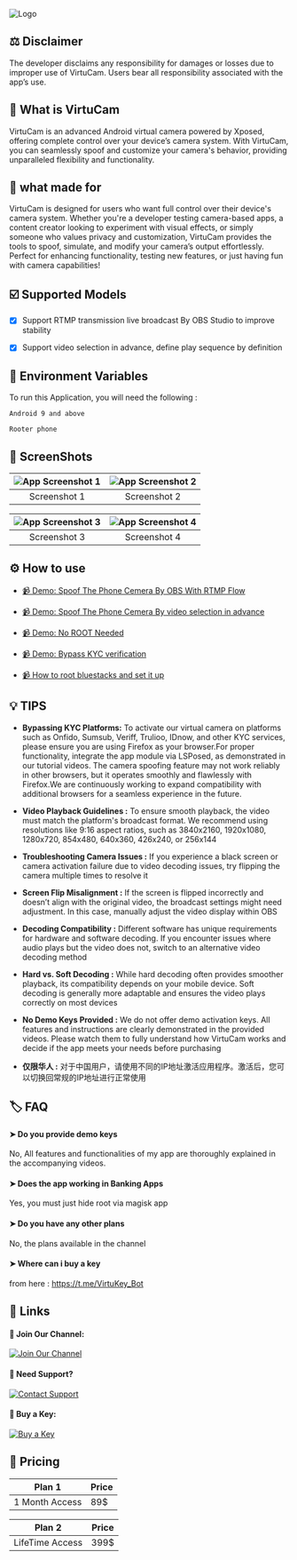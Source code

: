 
![Logo](https://i.postimg.cc/MKDVYfHq/Virtu-Cam-copy.png)











## ⚖️ Disclaimer 

The developer disclaims any responsibility for damages or losses due to improper use of VirtuCam. Users bear all responsibility associated with the app’s use.


## 🤔 What is VirtuCam

VirtuCam is an advanced Android virtual camera powered by Xposed, offering complete control over your device’s camera system. With VirtuCam, you can seamlessly spoof and customize your camera's behavior, providing unparalleled flexibility and functionality.


## 🔨 what made for  

VirtuCam is designed for users who want full control over their device's camera system. Whether you're a developer testing camera-based apps, a content creator looking to experiment with visual effects, or simply someone who values privacy and customization, VirtuCam provides the tools to spoof, simulate, and modify your camera’s output effortlessly. Perfect for enhancing functionality, testing new features, or just having fun with camera capabilities!


## ☑️ Supported Models 

- [x]  Support RTMP transmission live broadcast By OBS Studio to improve stability
- [x]  Support video selection in advance, define play sequence by definition


## 🧩 Environment Variables

To run this Application, you will need the following :

`Android 9 and above`

`Rooter phone`


## 📸 ScreenShots

| ![App Screenshot 1](https://www.simpleimageresizer.com/_uploads/photos/d5f1f114/photo_2024-09-23_14-01-51_2_250x141.jpg) | ![App Screenshot 2](https://www.simpleimageresizer.com/_uploads/photos/d5f1f114/photo_2024-09-23_13-52-46_250x141.jpg) |
|:---:|:---:|
| Screenshot 1 | Screenshot 2 |

| ![App Screenshot 3](https://www.simpleimageresizer.com/_uploads/photos/d5f1f114/photo_2024-09-23_14-13-03_250x141.jpg) | ![App Screenshot 4](https://www.simpleimageresizer.com/_uploads/photos/d5f1f114/photo_2024-09-23_14-13-05_250x141.jpg) |
|:---:|:---:|
| Screenshot 3 | Screenshot 4 |

## ⚙️ How to use

- [📹 Demo: Spoof The Phone Cemera By OBS With RTMP Flow](https://t.me/VirtuCam/142)

- [📹 Demo: Spoof The Phone Cemera By video selection in advance](https://t.me/VirtuCam/144)

- [📹 Demo: No ROOT Needed](https://t.me/VirtuCam/146)

- [📹 Demo: Bypass KYC verification](https://t.me/VirtuCam/148)

- [📹 How to root bluestacks and set it up](https://t.me/VirtuCam/140)

## 💡 TIPS

- **Bypassing KYC Platforms:** To activate our virtual camera on platforms such as Onfido, Sumsub, Veriff, Trulioo, IDnow, and other KYC services, please ensure you are using Firefox as your browser.For proper functionality, integrate the app module via LSPosed, as demonstrated in our tutorial videos. The camera spoofing feature may not work reliably in other browsers, but it operates smoothly and flawlessly with Firefox.We are continuously working to expand compatibility with additional browsers for a seamless experience in the future.

- **Video Playback Guidelines :** To ensure smooth playback, the video must match the platform's broadcast format. We recommend using resolutions like 9:16 aspect ratios, such as 3840x2160, 1920x1080, 1280x720, 854x480, 640x360, 426x240, or 256x144

- **Troubleshooting Camera Issues :** If you experience a black screen or camera activation failure due to video decoding issues, try flipping the camera multiple times to resolve it


- **Screen Flip Misalignment :** If the screen is flipped incorrectly and doesn’t align with the original video, the broadcast settings might need adjustment. In this case, manually adjust the video display within OBS


- **Decoding Compatibility :** Different software has unique requirements for hardware and software decoding. If you encounter issues where audio plays but the video does not, switch to an alternative video decoding method


- **Hard vs. Soft Decoding :** While hard decoding often provides smoother playback, its compatibility depends on your mobile device. Soft decoding is generally more adaptable and ensures the video plays correctly on most devices


- **No Demo Keys Provided :** We do not offer demo activation keys. All features and instructions are clearly demonstrated in the provided videos. Please watch them to fully understand how VirtuCam works and decide if the app meets your needs before purchasing


- **仅限华人 :** 对于中国用户，请使用不同的IP地址激活应用程序。激活后，您可以切换回常规的IP地址进行正常使用
## 🏷️ FAQ

#### ➤ Do you provide demo keys
No, All features and functionalities of my app are thoroughly explained in the accompanying videos.

#### ➤ Does the app working in Banking Apps 
Yes, you must just hide root via magisk app

#### ➤ Do you have any other plans 
No, the plans available in the channel 

#### ➤ Where can i buy a key 
from here : https://t.me/VirtuKey_Bot
## 🔗 Links

#### 📢 Join Our Channel:
[![Join Our Channel](https://img.shields.io/badge/Telegram-Join_Channel-26A5E4?style=for-the-badge&logo=telegram&logoColor=white)](https://t.me/VirtuCam)

#### 💬 Need Support?
[![Contact Support](https://img.shields.io/badge/Telegram-Contact_Support-26A5E4?style=for-the-badge&logo=telegram&logoColor=white)](https://t.me/VirtuCam_Support)

#### 🔑 Buy a Key:
[![Buy a Key](https://img.shields.io/badge/Telegram-Buy_a_Key-26A5E4?style=for-the-badge&logo=telegram&logoColor=white)](https://t.me/VirtuKey_Bot)



## 💸 Pricing

|Plan 1      |Price| 
| ------------- |-- |
|1 Month Access |  89$ |

|Plan 2      |Price| 
| ------------- |-- |
|LifeTime Access |  399$ |

